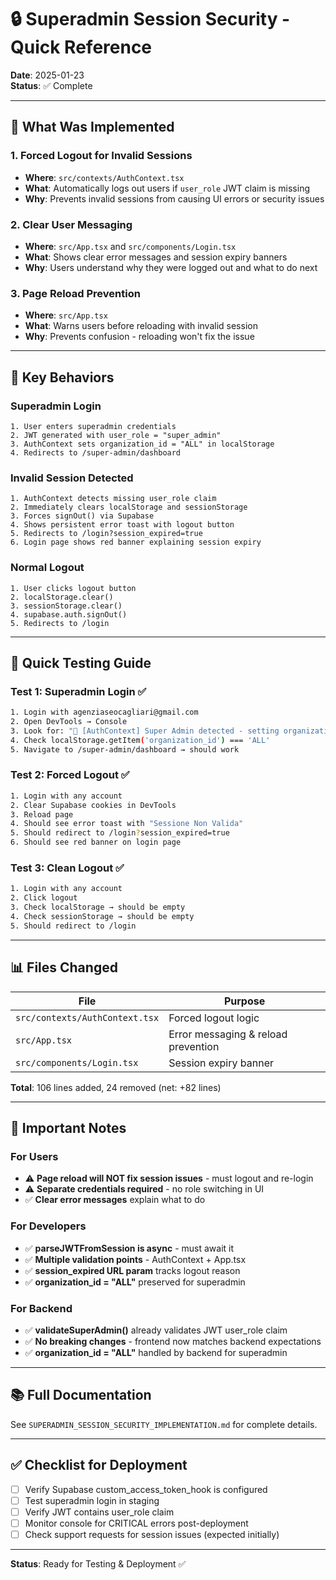 # 🔒 Superadmin Session Security - Quick Reference

**Date**: 2025-01-23  
**Status**: ✅ Complete  

---

## 🎯 What Was Implemented

### 1. Forced Logout for Invalid Sessions
- **Where**: `src/contexts/AuthContext.tsx`
- **What**: Automatically logs out users if `user_role` JWT claim is missing
- **Why**: Prevents invalid sessions from causing UI errors or security issues

### 2. Clear User Messaging
- **Where**: `src/App.tsx` and `src/components/Login.tsx`
- **What**: Shows clear error messages and session expiry banners
- **Why**: Users understand why they were logged out and what to do next

### 3. Page Reload Prevention
- **Where**: `src/App.tsx`
- **What**: Warns users before reloading with invalid session
- **Why**: Prevents confusion - reloading won't fix the issue

---

## 🔑 Key Behaviors

### Superadmin Login
```
1. User enters superadmin credentials
2. JWT generated with user_role = "super_admin"
3. AuthContext sets organization_id = "ALL" in localStorage
4. Redirects to /super-admin/dashboard
```

### Invalid Session Detected
```
1. AuthContext detects missing user_role claim
2. Immediately clears localStorage and sessionStorage
3. Forces signOut() via Supabase
4. Shows persistent error toast with logout button
5. Redirects to /login?session_expired=true
6. Login page shows red banner explaining session expiry
```

### Normal Logout
```
1. User clicks logout button
2. localStorage.clear()
3. sessionStorage.clear()
4. supabase.auth.signOut()
5. Redirects to /login
```

---

## 🧪 Quick Testing Guide

### Test 1: Superadmin Login ✅
```bash
1. Login with agenziaseocagliari@gmail.com
2. Open DevTools → Console
3. Look for: "🔐 [AuthContext] Super Admin detected - setting organization_id to 'ALL'"
4. Check localStorage.getItem('organization_id') === 'ALL'
5. Navigate to /super-admin/dashboard → should work
```

### Test 2: Forced Logout ✅
```bash
1. Login with any account
2. Clear Supabase cookies in DevTools
3. Reload page
4. Should see error toast with "Sessione Non Valida"
5. Should redirect to /login?session_expired=true
6. Should see red banner on login page
```

### Test 3: Clean Logout ✅
```bash
1. Login with any account
2. Click logout
3. Check localStorage → should be empty
4. Check sessionStorage → should be empty
5. Should redirect to /login
```

---

## 📊 Files Changed

| File | Purpose |
|------|---------|
| `src/contexts/AuthContext.tsx` | Forced logout logic |
| `src/App.tsx` | Error messaging & reload prevention |
| `src/components/Login.tsx` | Session expiry banner |

**Total**: 106 lines added, 24 removed (net: +82 lines)

---

## 🚨 Important Notes

### For Users
- ⚠️ **Page reload will NOT fix session issues** - must logout and re-login
- ⚠️ **Separate credentials required** - no role switching in UI
- ✅ **Clear error messages** explain what to do

### For Developers
- ✅ **parseJWTFromSession is async** - must await it
- ✅ **Multiple validation points** - AuthContext + App.tsx
- ✅ **session_expired URL param** tracks logout reason
- ✅ **organization_id = "ALL"** preserved for superadmin

### For Backend
- ✅ **validateSuperAdmin()** already validates JWT user_role claim
- ✅ **No breaking changes** - frontend now matches backend expectations
- ✅ **organization_id = "ALL"** handled by backend for superadmin

---

## 📚 Full Documentation

See `SUPERADMIN_SESSION_SECURITY_IMPLEMENTATION.md` for complete details.

---

## ✅ Checklist for Deployment

- [ ] Verify Supabase custom_access_token_hook is configured
- [ ] Test superadmin login in staging
- [ ] Verify JWT contains user_role claim
- [ ] Monitor console for CRITICAL errors post-deployment
- [ ] Check support requests for session issues (expected initially)

---

**Status**: Ready for Testing & Deployment ✅
